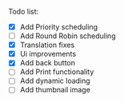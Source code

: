 Todo list:

- [x] Add Priority scheduling
- [ ] Add Round Robin scheduling
- [x] Translation fixes
- [x] Ui improvements
- [x] Add back button
- [ ] Add Print functionality
- [ ] Add dynamic loading
- [ ] Add thumbnail image

